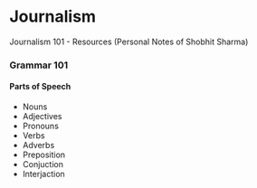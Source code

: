 # Journalism
Journalism 101 - Resources (Personal Notes of Shobhit Sharma)

### Grammar 101

#### Parts of Speech

- Nouns
- Adjectives
- Pronouns
- Verbs
- Adverbs
- Preposition
- Conjuction
- Interjaction